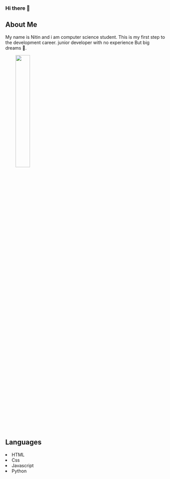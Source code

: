 ### Hi there 👋
  <h2> About Me </h2>

  My name is Nitin and i am computer science student. This is my first step to the development career.
  junior developer with no experience But big dreams 🧐.
     
 &nbsp; &nbsp; &nbsp; &nbsp; <img src ="https://encrypted-tbn0.gstatic.com/images?q=tbn:ANd9GcR4wRijFryCqGL0uMjRCzlTIqdGtIT09kYeMw&usqp=CAU" height="30%" width="30%">

 <h2>Languages</h2>
 <li>HTML</li>
 <li>Css</li>
 <li>Javascript</li>
 <li>Python</li>


    

<!--
**Nitin-patil2209/Nitin-patil2209** is a ✨ _special_ ✨ repository because its `README.md` (this file) appears on your GitHub profile.

Here are some ideas to get you started:

- 🔭 I’m currently working on ...
- 🌱 I’m currently learning ...
- 👯 I’m looking to collaborate on ...
- 🤔 I’m looking for help with ...
- 💬 Ask me about ...
- 📫 How to reach me: ...
- 😄 Pronouns: ...
- ⚡ Fun fact: ...
-->
